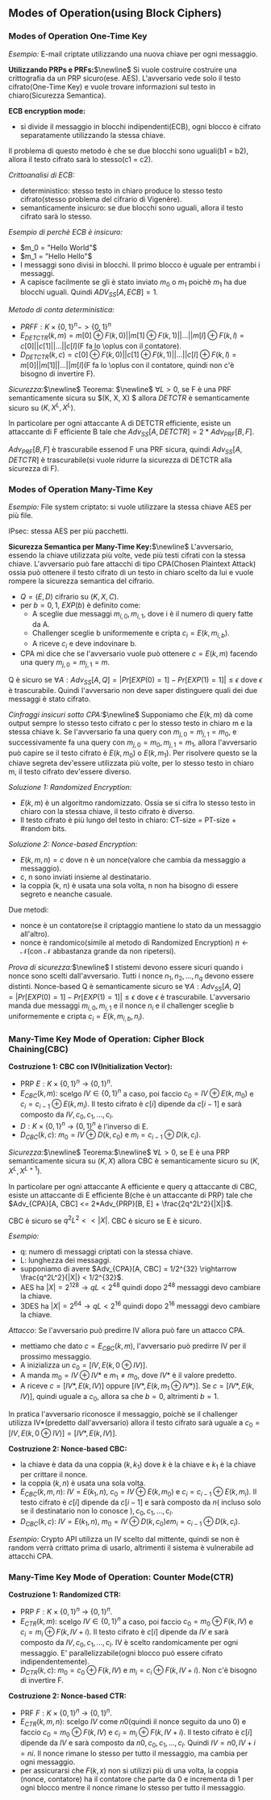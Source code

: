 ## Modes of Operation(using Block Ciphers)
### Modes of Operation One-Time Key
*Esempio:*
E-mail criptate utilizzando una nuova chiave per ogni messaggio.

**Utilizzando PRPs e PRFs:**$\newline$
Si vuole costruire costruire una crittografia da un PRP sicuro(ese. AES).
L'avversario vede solo il testo cifrato(One-Time Key) e vuole trovare informazioni sul testo in chiaro(Sicurezza Semantica).

**ECB encryption mode:**
- si divide il messaggio in blocchi indipendenti(ECB), ogni blocco è cifrato separatamente utilizzando la stessa chiave.

Il problema di questo metodo è che se due blocchi sono uguali(b1 = b2), allora il testo cifrato sarà lo stesso(c1 = c2).

*Crittoanalisi di ECB:*
- deterministico: stesso testo in chiaro produce lo stesso testo cifrato(stesso problema del cifrario di Vigenère).
- semanticamente insicuro: se due blocchi sono uguali, allora il testo cifrato sarà lo stesso.

*Esempio di perchè ECB è insicuro:*
- $m_0 = "Hello World"$
- $m_1 = "Hello Hello"$
- I messaggi sono divisi in blocchi. Il primo blocco è uguale per entrambi i messaggi.
- A capisce facilmente se gli è stato inviato $m_0$ o $m_1$ poichè $m_1$ ha due blocchi uguali. Quindi $ADV_{SS}[A, ECB] = 1$.

*Metodo di conta deterministica:*
- $PRF F : K \times \{0, 1\}^n -> \{0, 1\}^n$
- $E_{DETCTR}(k, m) = m[0] \oplus F(k, 0) || m[1] \oplus F(k, 1) || ... || m[l] \oplus F(k, l) = c[0] || c[1] || ... || c[l]$(F fa lo \oplus con il contatore).
- $D_{DETCTR}(k, c) = c[0] \oplus F(k, 0) || c[1] \oplus F(k, 1) || ... || c[l] \oplus F(k, l) = m[0] || m[1] || ... || m[l]$(F fa lo \oplus con il contatore, quindi non c'è bisogno di invertire F).

*Sicurezza:*$\newline$
Teorema: $\newline$
$\forall L > 0$, se F è una PRF semanticamente sicura su $(K, X, X) $ allora $DETCTR$ è semanticamente sicuro su $(K, X^L, X^L)$.

In particolare per ogni attaccante A di DETCTR efficiente, esiste un attaccante di F efficiente B tale che $Adv_{SS}[A, DETCTR] = 2*Adv_{PRF}[B, F]$. 

$Adv_{PRF}[B, F]$ è trascurabile essenod F una PRF sicura, quindi $Adv_{SS}[A, DETCTR]$ è trascurabile(si vuole ridurre la sicurezza di DETCTR alla sicurezza di F).

### Modes of Operation Many-Time Key
*Esempio:*
File system criptato: si vuole utilizzare la stessa chiave AES per più file.

IPsec: stessa AES per più pacchetti.

**Sicurezza Semantica per Many-Time Key:**$\newline$
L'avversario, essendo la chiave utilizzata più volte, vede più testi cifrati con la stessa chiave.
L'avversario può fare attacchi di tipo CPA(Chosen Plaintext Attack) ossia può ottenere il testo cifrato di un testo in chiaro scelto da lui e vuole rompere la sicurezza semantica del cifrario.

- $Q = (E, D)$ cifrario su $(K, X, C)$.
- per $b = 0, 1$, $EXP(b)$ è definito come:
  - A sceglie due messaggi $m_{i, 0}, m_{i, 1}$, dove i è il numero di query fatte da A.
  - Challenger sceglie b uniformemente e cripta $c_i = E(k, m_{i, b})$.
  - A riceve $c_i$ e deve indovinare b.
- CPA mi dice che se l'avversario vuole può ottenere $c = E(k, m)$ facendo una query $m_{j, 0} = m_{j, 1} = m$.

Q è sicuro se $\forall A : Adv_{SS}[A, Q] = |Pr[EXP(0) = 1] - Pr[EXP(1) = 1]| \leq \epsilon$ dove $\epsilon$ è trascurabile.
Quindi l'avversario non deve saper distinguere quali dei due messaggi è stato cifrato.

*Cinfraggi insicuri sotto CPA:*$\newline$
Supponiamo che $E(k, m)$ dà come output sempre lo stesso testo cifrato c per lo stesso testo in chiaro m e la stessa chiave k.
Se l'avversario fa una query con $m_{j, 0} = m_{j, 1} = m_0$, e successivamente fa una query con $m_{j, 0} = m_0, m_{j, 1} = m_1$, allora l'avversario può capire se il testo cifrato è $E(k, m_0)$ o $E(k, m_1)$.
Per risolvere questo se la chiave segreta dev'essere utilizzata più volte, per lo stesso testo in chiaro m, il testo cifrato dev'essere diverso.

*Soluzione 1: Randomized Encryption:*
- $E(k, m) \text{ è un algoritmo randomizzato}$. Ossia se si cifra lo stesso testo in chiaro con la stessa chiave, il testo cifrato è diverso.
- Il testo cifrato è più lungo del testo in chiaro: CT-size = PT-size + #random bits.

*Soluzione 2: Nonce-based Encryption:*
- $E(k, m, n) = c$ dove n è un nonce(valore che cambia da messaggio a messaggio).
- c, n sono inviati insieme al destinatario.
- la coppia (k, n) è usata una sola volta, n non ha bisogno di essere segreto e neanche casuale.

Due metodi:
- nonce è un contatore(se il criptaggio mantiene lo stato da un messaggio all'altro).
- nonce è randomico(simile al metodo di Randomized Encryption) $n \leftarrow \mathcal{N}$(con $\mathcal{N}$ abbastanza grande da non ripetersi).

*Prova di sicurezza:*$\newline$
I stistemi devono essere sicuri quando i nonce sono scelti dall'avversario.
Tutti i nonce $n_1, n_2, ..., n_q$ devono essere distinti.
Nonce-based Q è semanticamente sicuro se $\forall A : Adv_{SS}[A, Q]  = |Pr[EXP(0) = 1] - Pr[EXP(1) = 1]| \leq \epsilon$ dove $\epsilon$ è trascurabile.
L'avversario manda due messaggi $m_{i, 0}, m_{i, 1}$ e il nonce $n_i$ e il challenger sceglie b uniformemente e cripta $c_i = E(k, m_{i, b}, n_i)$.

### Many-Time Key Mode of Operation: Cipher Block Chaining(CBC)
**Costruzione 1: CBC con IV(Initialization Vector):**
- PRP $E : K \times \{0, 1\}^n$ -> $\{0, 1\}^n$.
- $E_{CBC}(k, m) :$ scelgo $IV \in \{0, 1\}^n$ a caso, poi faccio $c_0 = IV \oplus E(k, m_0)$ e $c_i = c_{i-1} \oplus E(k, m_i)$. Il testo cifrato è $c[i]$ dipende da $c[i-1]$ e sarà composto da $IV, c_0, c_1, ..., c_l$.
- $D : K \times \{0, 1\}^n$ -> $\{0, 1\}^n$ è l'inverso di E.
- $D_{CBC}(k, c) :$ $m_0 = IV \oplus D(k, c_0)$ e $m_i = c_{i-1} \oplus D(k, c_i)$.

*Sicurezza:*$\newline$
Teorema:$\newline$
 $\forall L > 0$, se E è una PRP semanticamente sicura su $(K, X)$ allora CBC è semanticamente sicuro su $(K, X^L, X^{L+1})$.

In particolare per ogni attaccante A efficiente e query q attaccante di CBC, esiste un attaccante di E efficiente B(che è un attaccante di PRP) tale che $Adv_{CPA}[A, CBC] <= 2*Adv_{PRP}[B, E] + \frac{2q^2L^2}{|X|}$.

CBC è sicuro se $q^2L^2 << |X|$.
CBC è sicuro se E è sicuro.

*Esempio:*
- q: numero di messaggi criptati con la stessa chiave.
- L: lunghezza dei messaggi.
- supponiamo di avere $Adv_{CPA}[A, CBC] = 1/2^{32} \rightarrow \frac{q^2L^2}{|X|} < 1/2^{32}$.
- AES ha $|X| = 2^{128} \rightarrow qL < 2^{48}$ quindi dopo $2^{48}$ messaggi devo cambiare la chiave.
- 3DES ha $|X| = 2^{64} \rightarrow qL < 2^{16}$ quindi dopo $2^{16}$ messaggi devo cambiare la chiave.

*Attacco:*
Se l'avversario può predirre IV allora può fare un attacco CPA.
- mettiamo che dato $c = E_{CBC}(k, m)$, l'avversario può predirre IV per il prossimo messaggio.
- A inizializza un $c_0 = [IV, E(k, 0 \oplus IV)]$.
- A manda $m_0 = IV \oplus IV*$ e $m_1 \neq m_0$, dove $IV*$ è il valore predetto.
- A riceve $c = [IV*, E(k, IV)] \text{ oppure } [IV*, E(k, m_1 \oplus IV*)]$. Se $c = [IV*, E(k, IV)]$, quindi uguale a $c_0$, allora sa che $b = 0$, altrimenti $b = 1$.

In pratica l'avversario riconosce il messaggio, poichè se il challenger utilizza IV*(predetto dall'avversario) allora il testo cifrato sarà uguale a $c_0 = [IV, E(k, 0 \oplus IV)] = [IV*, E(k, IV)]$.

**Costruzione 2: Nonce-based CBC:**
- la chiave è data da una coppia $(k, k_1)$ dove $k$ è la chiave e $k_1$ è la chiave per crittare il nonce.
- la coppia $(k, n)$ è usata una sola volta.
- $E_{CBC}(k, m, n) :$ $IV = E(k_1, n)$, $c_0 = IV \oplus E(k, m_0)$ e $c_i = c_{i-1} \oplus E(k, m_i)$. Il testo cifrato è $c[i]$ dipende da $c[i-1]$ e sarà composto da $n( \text{ incluso solo se il destinatario non lo conosce }), c_0, c_1, ..., c_l$.
- $D_{CBC}(k, c) :$ $IV = E(k_1, n)$, $m_0 = IV \oplus D(k, c_0) e m_i = c_{i-1} \oplus D(k, c_i)$.

*Esempio:*
Crypto API utilizza un IV scelto dal mittente, quindi se non è random verrà crittato prima di usarlo, altrimenti il sistema è vulnerabile ad attacchi CPA.

### Many-Time Key Mode of Operation: Counter Mode(CTR)
**Costruzione 1: Randomized CTR:**
- PRP $F : K \times \{0, 1\}^n$ -> $\{0, 1\}^n$.
- $E_{CTR}(k, m) :$ scelgo $IV \in \{0, 1\}^n$ a caso, poi faccio $c_0 = m_0 \oplus F(k, IV)$ e $c_i = m_i \oplus F(k, IV + i)$. Il testo cifrato è $c[i]$ dipende da $IV$ e sarà composto da $IV, c_0, c_1, ..., c_l$. IV è scelto randomicamente per ogni messaggio. E' parallelizzabile(ogni blocco può essere cifrato indipendentemente).
- $D_{CTR}(k, c) :$ $m_0 = c_0 \oplus F(k, IV)$ e $m_i = c_i \oplus F(k, IV + i)$. Non c'è bisogno di invertire F.

**Costruzione 2: Nonce-based CTR:**
- PRF $F : K \times \{0, 1\}^n$ -> $\{0, 1\}^n$.
- $E_{CTR}(k, m, n) :$ scelgo $IV$ come $n0$(quindi il nonce seguito da uno 0) e faccio $c_0 = m_0 \oplus F(k, IV)$ e $c_i = m_i \oplus F(k, IV + i)$. Il testo cifrato è $c[i]$ dipende da $IV$ e sarà composto da $n0, c_0, c_1, ..., c_l$. Quindi $IV = n0, IV + i = ni$. Il nonce rimane lo stesso per tutto il messaggio, ma cambia per ogni messaggio.
- per assicurarsi che $F(k, x)$ non si utilizzi più di una volta, la coppia (nonce, contatore) ha il contatore che parte da 0 e incrementa di 1 per ogni blocco mentre il nonce rimane lo stesso per tutto il messaggio.